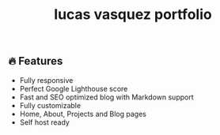 <div align="center">
    <h1 align="center">lucas vasquez portfolio</h1>
</div>
<br/>

## 🔥 Features

- Fully responsive
- Perfect Google Lighthouse score
- Fast and SEO optimized blog with Markdown support
- Fully customizable
- Home, About, Projects and Blog pages
- Self host ready
